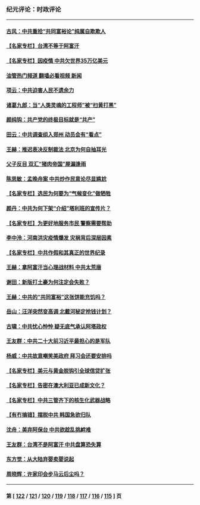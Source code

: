 ### 纪元评论：时政评论
---
#### [古风：中共重拾“共同富裕论”纯属自欺欺人](../../pages/nsc1025/n13177804.md?08220330) 
#### [【名家专栏】台湾不等于阿富汗](../../pages/nsc1025/n13178105.md?08220330) 
#### [【名家专栏】因疫情 中共欠世界35万亿美元](../../pages/nsc1025/n13178100.md?08220330) 
#### [油管热门频道 翻墙必看视频 新闻](ok?08220330)
#### [项云：中共迫害人民不遗余力](../../pages/nsc1025/n13177770.md?08220330) 
#### [诸葛九郎：当“人类灵魂的工程师”被“扫黄打黑”](../../pages/nsc1025/n13177704.md?08220330) 
#### [颜纯钩：共产党的终极目标就是“共产”](../../pages/nsc1025/n13177661.md?08220330) 
#### [田云：中共调查组入郑州 动员会有“看点”](../../pages/nsc1025/n13177274.md?08220330) 
#### [王赫：推迟表决反制裁法 北京为何自抽耳光](../../pages/nsc1025/n13177020.md?08220330) 
#### [父子反目 双汇“猪肉帝国”屋漏逢雨](../../pages/nsc1025/n13176982.md?08220330) 
#### [陈思敏：孟晚舟案 中共炒作民意论尽显尴尬](../../pages/nsc1025/n13176807.md?08220330) 
#### [【名家专栏】选民为何要为“气候变化”做牺牲](../../pages/nsc1025/n13176294.md?08220330) 
#### [颜丹：中共为何下架“介绍”塔利班的宣传片？](../../pages/nsc1025/n13176877.md?08220330) 
#### [【名家专栏】为更好地服务市民 警察需要帮助](../../pages/nsc1025/n13176329.md?08220330) 
#### [李中泠：河南洪灾疫情爆发 灾祸背后深层因素](../../pages/nsc1025/n13176787.md?08220330) 
#### [【名家专栏】中共作假和其真正的世界纪录](../../pages/nsc1025/n13176295.md?08220330) 
#### [王赫：拿阿富汗当心理战材料 中共太荒唐](../../pages/nsc1025/n13175733.md?08220330) 
#### [谢田：新版打土豪为何注定会失败？](../../pages/nsc1025/n13174297.md?08220330) 
#### [王赫：中共的“共同富裕”这张饼能充饥吗？](../../pages/nsc1025/n13174247.md?08220330) 
#### [岳山：汪洋突然变高调 北戴河秘定抢钱计划？](../../pages/nsc1025/n13174605.md?08220330) 
#### [古啸：中共忧心忡忡 疑无底气承认阿塔政权](../../pages/nsc1025/n13174652.md?08220330) 
#### [王友群：中共二十大前习近平最担心的是军队](../../pages/nsc1025/n13174330.md?08220330) 
#### [杨威：中共故意嘲笑美政府 拜习会还要安排吗](../../pages/nsc1025/n13174501.md?08220330) 
#### [【名家专栏】美元与黄金脱钩引全球信贷扩张](../../pages/nsc1025/n13173571.md?08220330) 
#### [【名家专栏】告密在澳大利亚已成新文化？](../../pages/nsc1025/n13170928.md?08220330) 
#### [【名家专栏】中共三管齐下的核生化武器战略](../../pages/nsc1025/n13173563.md?08220330) 
#### [【有冇搞错】摆脱中共 韩国急欲归队](../../pages/nsc1025/n13171605.md?08220330) 
#### [沈舟：美弃阿保台 中共欲趁乱挑衅难](../../pages/nsc1025/n13172318.md?08220330) 
#### [王友群：台湾不是阿富汗 中共盘算恐失算](../../pages/nsc1025/n13171704.md?08220330) 
#### [东方觉：从大陆弃婴卖婴说起](../../pages/nsc1025/n13172016.md?08220330) 
#### [周晓辉：许家印会步马云后尘吗？](../../pages/nsc1025/n13171636.md?08220330) 

---
#### 第 [ [122](./122.md?08220330) / [121](./121.md?08220330) / [120](./120.md?08220330) / [119](./119.md?08220330) / [118](./118.md?08220330) / [117](./117.md?08220330) / [116](./116.md?08220330) / [115](./115.md?08220330) ] 页
